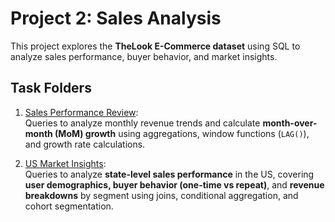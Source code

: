 # Project 2: Sales Analysis

This project explores the **TheLook E-Commerce dataset** using SQL to analyze sales performance, buyer behavior, and market insights.

## Task Folders

1. [Sales Performance Review](01_sales_performance_review):  
   Queries to analyze monthly revenue trends and calculate **month-over-month (MoM) growth** using aggregations, window functions (`LAG()`), and growth rate calculations.

2. [US Market Insights](02_us_market_insights):  
   Queries to analyze **state-level sales performance** in the US, covering **user demographics, buyer behavior (one-time vs repeat)**, and **revenue breakdowns** by segment using joins, conditional aggregation, and cohort segmentation.
